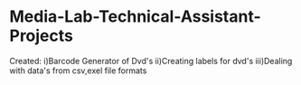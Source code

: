 # Media-Lab-Technical-Assistant-Projects
Created:
i)Barcode Generator of Dvd's
ii)Creating labels for dvd's
iii)Dealing with data's from csv,exel file formats
